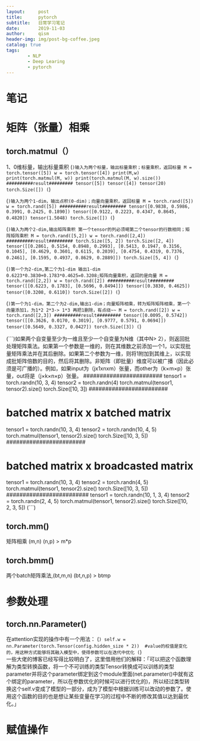 ```yaml
---
layout:     post
title:      pytorch
subtitle:   日常学习笔记
date:       2019-11-03
author:     qism
header-img: img/post-bg-coffee.jpeg
catalog: true
tags:    
        - NLP
        - Deep Learing
        - pytorch
---
```

# 笔记

# 矩阵（张量）相乘

## torch.matmul（）

1、0维标量，输出标量乘积
(```)输入为两个标量，输出标量乘积；标量乘积，返回标量
M = torch.tensor([5])
w = torch.tensor([4])
print(M,w)
print(torch.matmul(M, w))
print(torch.matmul(M, w).size())
##########result#########
tensor([5]) tensor([4])
tensor(20)
torch.Size([])
(```)

(```)输入为两个1-dim，输出点积(0-dim)；向量向量乘积，返回标量
M = torch.rand([5])
w = torch.rand([5])
##########result#########
tensor([0.9838, 0.5986, 0.3991, 0.2425, 0.1890]) tensor([0.9122, 0.2223, 0.4347, 0.8645, 0.4820])
tensor(1.5048)
torch.Size([])
(```)

(```)输入为两个2-dim,输出矩阵乘积 第一个tensor的列必须喝第二个tensor的行数相同；矩阵矩阵乘积
M = torch.rand([5,2])
w = torch.rand([2,4])
##########result#########
torch.Size([5, 2]) torch.Size([2, 4])
tensor([[0.2861, 0.5154, 0.8948, 0.2993],
        [0.5413, 0.1947, 0.3156, 0.1045],
        [0.4629, 0.3601, 0.6115, 0.2039],
        [0.4754, 0.4319, 0.7376, 0.2461],
        [0.1595, 0.4937, 0.8629, 0.2889]])
torch.Size([5, 4])
(```)

(```)第一个为2-dim,第二个为1-dim 输出1-dim 0.6223*0.3830+0.1783*0.4625=0.3208;矩阵向量乘积，返回的是向量
M = torch.rand([2,2])
w = torch.rand([2])
##########result#########
tensor([[0.6223, 0.1783],
        [0.5696, 0.8494]]) tensor([0.3830, 0.4625])
tensor([0.3208, 0.6110])
torch.Size([2])
(```)

(```)第一个为1-dim，第二个为2-dim,输出1-dim；向量矩阵相乘，转为矩阵矩阵相乘，第一个向量添加1，为1*2 2*3-> 1*3 再把1删除，有点绕~~
M = torch.rand([2])
w = torch.rand([2,3])
##########result#########
tensor([0.0095, 0.5742]) tensor([[0.3626, 0.0170, 0.3019],
        [0.9777, 0.5791, 0.0694]])
tensor([0.5649, 0.3327, 0.0427])
torch.Size([3])
(```)

(```)如果两个自变量至少为一维且至少一个自变量为N维（其中N> 2），则返回批处理矩阵乘法。如果第一个参数是一维的，则在其维数之前添加一个1，以实现批量矩阵乘法并在其后删除。如果第二个参数为一维，则将1附加到其维上，以实现成批矩阵倍数的目的，然后将其删除。非矩阵（即批量）维度可以被广播（因此必须是可广播的）。例如，如果input为（jx1xnxm）张量，而other为（k×m×p）张量，out将是（j×k×n×p）张量。
########################
tensor1 = torch.randn(10, 3, 4)
tensor2 = torch.randn(4)
torch.matmul(tensor1, tensor2).size()
torch.Size([10, 3])
########################
# batched matrix x batched matrix
tensor1 = torch.randn(10, 3, 4)
tensor2 = torch.randn(10, 4, 5)
torch.matmul(tensor1, tensor2).size()
torch.Size([10, 3, 5])
########################
# batched matrix x broadcasted matrix
tensor1 = torch.randn(10, 3, 4)
tensor2 = torch.randn(4, 5)
torch.matmul(tensor1, tensor2).size()
torch.Size([10, 3, 5])
#########################
tensor1 = torch.randn(10, 1, 3, 4)
tensor2 = torch.randn(2, 4, 5)
torch.matmul(tensor1, tensor2).size()
torch.Size([10, 2, 3, 5])
(```)

## torch.mm()
   矩阵相乘 (m,n) (n,p) > m*p

## torch.bmm()

   两个batch矩阵乘法,(bt,m,n) (bt,n,p) > bt*m*p


# 参数处理

## torch.nn.Parameter()

在attention实现的操作中有一个用法：
(```)
self.w = nn.Parameter(torch.Tensor(config.hidden_size * 2))  #value的权值是变化的，用这种方式能够将其融入模型中，使得参数可以在迭代中优化
(```)        
一些大佬的博客已经写得比较明白了，这里借用他们的解释：「可以把这个函数理解为类型转换函数，将一个不可训练的类型Tensor转换成可以训练的类型parameter并将这个parameter绑定到这个module里面(net.parameter()中就有这个绑定的parameter，所以在参数优化的时候可以进行优化的)，所以经过类型转换这个self.v变成了模型的一部分，成为了模型中根据训练可以改动的参数了。使用这个函数的目的也是想让某些变量在学习的过程中不断的修改其值以达到最优化。」

# 赋值操作








